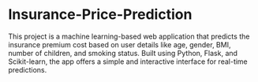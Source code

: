 # Insurance-Price-Prediction
This project is a machine learning-based web application that predicts the insurance premium cost based on user details like age, gender, BMI, number of children, and smoking status. Built using Python, Flask, and Scikit-learn, the app offers a simple and interactive interface for real-time predictions.

